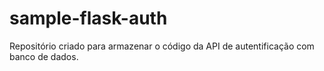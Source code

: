 # sample-flask-auth

Repositório criado para armazenar o código da API de autentificação com banco de dados.